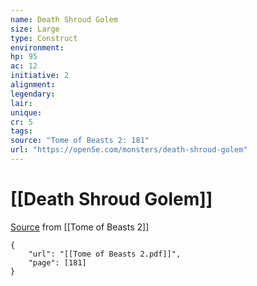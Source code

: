 ```yaml
---
name: Death Shroud Golem
size: Large
type: Construct
environment: 
hp: 95
ac: 12
initiative: 2
alignment: 
legendary: 
lair: 
unique: 
cr: 5
tags: 
source: "Tome of Beasts 2: 181"
url: "https://open5e.com/monsters/death-shroud-golem"
---
```

# [[Death Shroud Golem]]

[Source](zotero://open-pdf/library/items/9UQIAB6R?page=181) from [[Tome of Beasts 2]]

```pdf
{
	"url": "[[Tome of Beasts 2.pdf]]",
	"page": [181]
}
```

